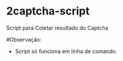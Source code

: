 # 2captcha-script
Script para Coletar resultado do Captcha

#Observação:
 - Script só funciona em linha de comando.
